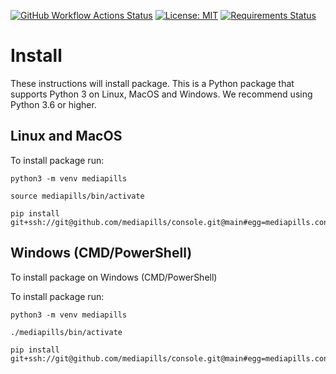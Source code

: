 [![GitHub Workflow Actions Status](https://github.com/mediapills/console/workflows/CI%20Build/badge.svg?branch=main)](https://github.com/mediapills/console/actions)
[![License: MIT](https://img.shields.io/badge/License-MIT-yellow.svg)](https://github.com/mediapills/console/blob/main/LICENSE.md)
[![Requirements Status](https://requires.io/github/mediapills/console/requirements.svg?branch=main)](https://requires.io/github/mediapills/console/requirements/?branch=main)


# Install

These instructions will install package. This is a Python package that supports Python 3 on Linux, MacOS and Windows. We recommend using Python 3.6 or higher.

## Linux and MacOS

To install package run:

```
python3 -m venv mediapills

source mediapills/bin/activate

pip install git+ssh://git@github.com/mediapills/console.git@main#egg=mediapills.console
```

## Windows (CMD/PowerShell)

To install package on Windows (CMD/PowerShell)

To install package run:

```
python3 -m venv mediapills

./mediapills/bin/activate

pip install git+ssh://git@github.com/mediapills/console.git@main#egg=mediapills.console
```
